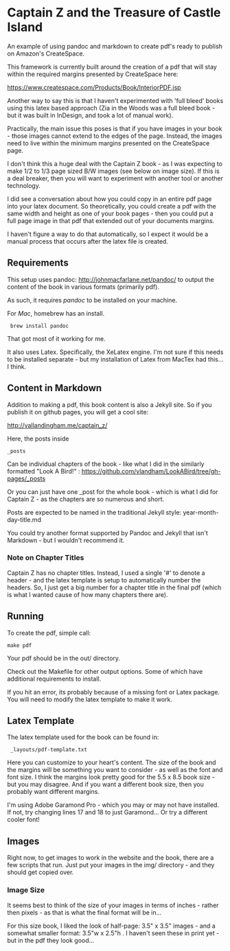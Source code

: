 # Captain Z and the Treasure of Castle Island

An example of using pandoc and markdown to create pdf's ready to publish on Amazon's CreateSpace.

This framework is currently built around the creation of a pdf that will stay within the required margins presented by CreateSpace here:

https://www.createspace.com/Products/Book/InteriorPDF.jsp

Another way to say this is that I haven't experimented with 'full bleed' books using this latex based approach (Zia in the Woods was a full bleed book - but it was built in InDesign, and took a lot of manual work).

Practically, the main issue this poses is that if you have images in your book - those images cannot extend to the edges of the page. Instead, the images need to live within the minimum margins presented on the CreateSpace page. 

I don't think this a huge deal with the Captain Z book - as I was expecting to make 1/2 to 1/3 page sized B/W images (see below on image size). If this is a deal breaker, then you will want to experiment with another tool or another technology.

I did see a conversation about how you could copy in an entire pdf page into your latex document. So theoretically, you could create a pdf with the same width and height as one of your book pages - then you could put a full page image in that pdf that extended out of your documents margins.

I haven't figure a way to do that automatically, so I expect it would be a manual process that occurs after the latex file is created.

## Requirements

This setup uses pandoc: http://johnmacfarlane.net/pandoc/ to output the content of the book in various formats (primarily pdf).

As such, it requires _pandoc_ to be installed on your machine. 

For _Mac_, homebrew has an install.

     brew install pandoc

That got most of it working for me.

It also uses Latex. Specifically, the XeLatex engine. I'm not sure if this needs to be installed separate - but my installation of Latex from MacTex had this... I think.

## Content in Markdown

Addition to making a pdf, this book content is also a Jekyll site. So if you publish it on github pages, you will get a cool site:

http://vallandingham.me/captain_z/

Here, the posts inside

    _posts

Can be individual chapters of the book - like what I did in the similarly formatted "Look A Bird!" : https://github.com/vlandham/LookABird/tree/gh-pages/_posts

Or you can just have one _post for the whole book - which is what I did for Captain Z - as the chapters are so numerous and short. 

Posts are expected to be named in the traditional Jekyll style: year-month-day-title.md 

You could try another format supported by Pandoc and Jekyll that isn't Markdown - but I wouldn't recommend it.

### Note on Chapter Titles

Captain Z has no chapter titles. Instead, I used a single '#' to denote a header - and the latex template is setup to automatically number the headers. So, I just get a big number for a chapter title in the final pdf (which is what I wanted cause of how many chapters there are). 

## Running

To create the pdf, simple call:

    make pdf

Your pdf should be in the out/ directory. 

Check out the Makefile for other output options. Some of which have additional requirements to install.

If you hit an error, its probably because of a missing font or Latex package. You will need to modify the latex template to make it work.

## Latex Template

The latex template used for the book can be found in:

     _layouts/pdf-template.txt

Here you can customize to your heart's content. The size of the book and the margins will be something you want to consider - as well as the font and font size. I think the margins look pretty good for the 5.5 x 8.5 book size - but you may disagree. And if you want a different book size, then you probably want different margins. 

I'm using Adobe Garamond Pro - which you may or may not have installed. If not, try changing lines 17 and 18 to just Garamond... Or try a different cooler font!


## Images

Right now, to get images to work in the website and the book, there are a few scripts that run. Just put your images in the img/ directory - and they should get copied over.

### Image Size

It seems best to think of the size of your images in terms of inches - rather then pixels - as that is what the final format will be in...

For this size book, I liked the look of half-page: 3.5" x 3.5" images - and a somewhat smaller format: 3.5"w x 2.5"h . I haven't seen these in print yet - but in the pdf they look good...

